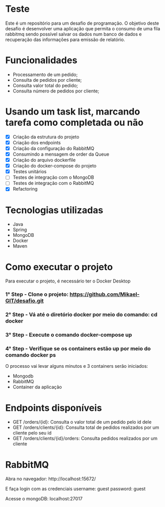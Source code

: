 # Teste
Este é um repositório para um desafio de programação. O objetivo deste desafio é desenvolver uma aplicação que permita o consumo de uma fila rabbitmq sendo possível salvar os dados num banco de dados e recuperação das informações para emissão de relatório.

# Funcionalidades
- Processamento de um pedido;
- Consulta de pedidos por cliente;
- Consulta valor total do pedido;
- Consulta número de pedidos por cliente;

# Usando um task list, marcando tarefa como completada ou não  

- [X] Criação da estrutura do projeto
- [X] Criação dos endpoints
- [X] Criação da configuração do RabbitMQ
- [X] Consumindo a mensagem de order da Queue
- [X] Criação do arquivo dockerfile
- [X] Criação do docker-compose do projeto
- [X] Testes unitários
- [ ] Testes de integração com o MongoDB
- [ ] Testes de integração com o RabbitMQ
- [X] Refactoring

# Tecnologias utilizadas
- Java
- Spring
- MongoDB
- Docker
- Maven

# Como executar o projeto
Para executar o projeto, é necessário ter o Docker Desktop

### 1° Step - Clone o projeto: https://github.com/Mikael-GIT/desafio.git

### 2° Step - Vá até o diretório docker por meio do comando: cd docker

### 3° Step - Execute o comando docker-compose up

### 4° Step - Verifique se os containers estão up por meio do comando docker ps

O processo vai levar alguns minutos e 3 containers serão iniciados:
- Mongodb
- RabbitMQ
- Container da aplicação

# Endpoints disponíveis
- GET /orders/{id}: Consulta o valor total de um pedido pelo id dele
- GET /orders/clients/{id}: Consulta total de pedidos realizados por um cliente pelo seu id
- GET /orders/clients/{id}/orders: Consulta pedidos realizados por um cliente

# RabbitMQ
Abra no navegador: http://localhost:15672/

E faça login com as credenciais
username: guest
password: guest

Acesse o mongoDB:
localhost:27017

